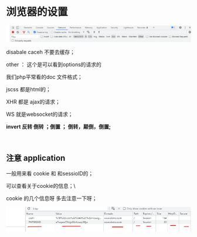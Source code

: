 # 浏览器的设置





![image-20220730162306600](注意一些浏览器的设置.assets/image-20220730162306600.png)



disabale  caceh  不要去缓存；

other ： 这个是可以看到options的请求的

我们php平常看的doc 文件格式；

jscss 都是html的；

XHR 都是 ajax的请求；

WS 就是websocket的请求；





**invert  反转 倒转  ；倒置  ； 倒转，颠倒，倒置;**

​	





## 注意  application 

一般用来看 cookie 和  和sessioID的；

可以查看关于cookie的信息；\

cookie 的几个信息呀 多去注意一下呀；



![image-20220730170224281](注意一些浏览器的设置.assets/image-20220730170224281.png)